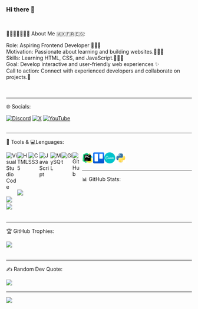 ### Hi there 👋
<br>

<!--
**pedroadolf/pedroadolf** is a ✨ _special_ ✨ repository because its `README.md` (this file) appears on your GitHub profile.
Here are some ideas to get you started:
-->
🏈🧘🏻‍♂️🚴🏻‍♂️ About Me 🇲🇽🇫🇷🇪🇸:
<br>

Role: Aspiring Frontend Developer 🙋🏻‍♂️<br>
Motivation: Passionate about learning and building websites.👨🏻‍💻<br>
Skills: Learning HTML, CSS, and JavaScript.👨🏻‍💻<br>
Goal: Develop interactive and user-friendly web experiences ✨<br>
Call to action: Connect with experienced developers and collaborate on projects.🤝<br>
<br>
<br>
<hr />

🌐 Socials:
<br>

[![Discord](https://img.shields.io/badge/Discord-%237289DA.svg?logo=discord&logoColor=white)](https://discord.gg/pash_07490) [![X](https://img.shields.io/badge/X-black.svg?logo=X&logoColor=white)](https://x.com/Pash26s) [![YouTube](https://img.shields.io/badge/YouTube-%23FF0000.svg?logo=YouTube&logoColor=white)](https://youtube.com/@@pedrosoto8935) 
<br>
<br>
<hr />

🧰 Tools & 💻Lenguages:
<br>

<img align="left" alt="Visual Studio Code" width="30px" src="https://camo.githubusercontent.com/25d07ba4220a3fcadb4af12394d157494ec298dec4ecd86321961427ea18c9e8/68747470733a2f2f63646e2e6a7364656c6976722e6e65742f67682f64657669636f6e732f64657669636f6e2f69636f6e732f7673636f64652f7673636f64652d6f726967696e616c2e737667" data-canonical-src="https://cdn.jsdelivr.net/gh/devicons/devicon/icons/vscode/vscode-original.svg" style="max-width: 100%;">
<img align="left" alt="HTML5" width="30px" src="https://camo.githubusercontent.com/f2ce4039c99cf35adde738583ab0fbcd60eaafccf1e949884bda91d0b5c819ce/68747470733a2f2f63646e2e6a7364656c6976722e6e65742f67682f64657669636f6e732f64657669636f6e2f69636f6e732f68746d6c352f68746d6c352d6f726967696e616c2e737667" data-canonical-src="https://cdn.jsdelivr.net/gh/devicons/devicon/icons/html5/html5-original.svg" style="max-width: 100%;">
<img align="left" alt="CSS3" width="30px" src="https://camo.githubusercontent.com/0da944f181647261c840e34b20ed7e3ca44ddc150869c6ea550cf98d06c81a37/68747470733a2f2f63646e2e6a7364656c6976722e6e65742f67682f64657669636f6e732f64657669636f6e2f69636f6e732f637373332f637373332d6f726967696e616c2e737667" data-canonical-src="https://cdn.jsdelivr.net/gh/devicons/devicon/icons/css3/css3-original.svg" style="max-width: 100%;">
<img align="left" alt="JavaScript" width="30px" src="https://camo.githubusercontent.com/16bbe3c62e06c0099a8bd86816b7993b3eb49d8cd21eb74c7bff7db7dc3787b7/68747470733a2f2f63646e2e6a7364656c6976722e6e65742f67682f64657669636f6e732f64657669636f6e2f69636f6e732f6a6176617363726970742f6a6176617363726970742d6f726967696e616c2e737667" data-canonical-src="https://cdn.jsdelivr.net/gh/devicons/devicon/icons/javascript/javascript-original.svg" style="max-width: 100%;">
<img align="left" alt="MySQL" width="30px" src="https://camo.githubusercontent.com/5e956ea0943b5a05092e94d7376582051e61fe84af215ad6e35334a2d61b658a/68747470733a2f2f63646e2e6a7364656c6976722e6e65742f67682f64657669636f6e732f64657669636f6e2f69636f6e732f6d7973716c2f6d7973716c2d6f726967696e616c2e737667" data-canonical-src="https://cdn.jsdelivr.net/gh/devicons/devicon/icons/mysql/mysql-original.svg" style="max-width: 100%;">
<img align="left" alt="Git" width="30px" src="https://camo.githubusercontent.com/38827655e1ae0e1518d635ad89e8aa46b7f977c795952245c36a2d58064f1803/68747470733a2f2f63646e2e6a7364656c6976722e6e65742f67682f64657669636f6e732f64657669636f6e2f69636f6e732f6769742f6769742d6f726967696e616c2e737667" data-canonical-src="https://cdn.jsdelivr.net/gh/devicons/devicon/icons/git/git-original.svg" style="max-width: 100%;">
<img align="left" alt="GitHub" width="26px" src="https://user-images.githubusercontent.com/3369400/139447912-e0f43f33-6d9f-45f8-be46-2df5bbc91289.png" style="max-width: 100%;">
<img align="left" alt="PyCharm" width="30px" src="https://github.com/devicons/devicon/blob/6910f0503efdd315c8f9b858234310c06e04d9c0/icons/pycharm/pycharm-original.svg" style="max-width: 100%;">
<img align="left" alt="Trello" width="30px" src="https://github.com/devicons/devicon/blob/6910f0503efdd315c8f9b858234310c06e04d9c0/icons/trello/trello-original.svg" style="max-width: 100%;">
<img align="left" alt="Canva" width="30px" src="https://github.com/devicons/devicon/blob/6910f0503efdd315c8f9b858234310c06e04d9c0/icons/canva/canva-original.svg" style="max-width: 100%;">
<img align="left" alt="Python" width="30px" src="https://github.com/devicons/devicon/blob/6910f0503efdd315c8f9b858234310c06e04d9c0/icons/python/python-original.svg" style="max-width: 100%;">
<br>
<br>
<hr />

📊 GitHub Stats:
<br>

![](https://github-readme-stats.vercel.app/api?username=pedroadolf&theme=dark&hide_border=true&include_all_commits=false&count_private=false)<br/>
![](https://github-readme-streak-stats.herokuapp.com/?user=pedroadolf&theme=dark&hide_border=true)<br/>
![](https://github-readme-stats.vercel.app/api/top-langs/?username=pedroadolf&theme=dark&hide_border=true&include_all_commits=false&count_private=false&layout=compact)
<br>
<br>
<hr />

🏆 GitHub Trophies:
<br>

![](https://github-profile-trophy.vercel.app/?username=pedroadolf&theme=buddhism&no-frame=true&no-bg=true&margin-w=4)
<br>
<br>
<hr />

✍️ Random Dev Quote:
<br>

![](https://quotes-github-readme.vercel.app/api?type=horizontal&theme=tokyonight)

---
[![](https://visitcount.itsvg.in/api?id=pedroadolf&icon=0&color=4)](https://visitcount.itsvg.in)

<!-- Proudly created with GPRM  ( https://gprm.itsvg.in ) -->
